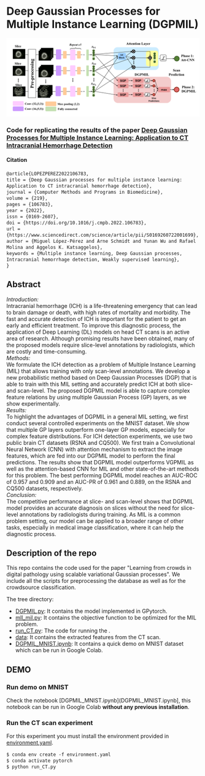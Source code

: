 # Deep Gaussian Processes for Multiple Instance Learning (DGPMIL)
![Approach](model_overview.png)

### Code for replicating the results of the paper [Deep Gaussian Processes for Multiple Instance Learning: Application to CT Intracranial Hemorrhage Detection](https://www.sciencedirect.com/science/article/pii/S0169260722001699)

#### Citation
~~~
@article{LOPEZPEREZ2022106783,
title = {Deep Gaussian processes for multiple instance learning: Application to CT intracranial hemorrhage detection},
journal = {Computer Methods and Programs in Biomedicine},
volume = {219},
pages = {106783},
year = {2022},
issn = {0169-2607},
doi = {https://doi.org/10.1016/j.cmpb.2022.106783},
url = {https://www.sciencedirect.com/science/article/pii/S0169260722001699},
author = {Miguel López-Pérez and Arne Schmidt and Yunan Wu and Rafael Molina and Aggelos K. Katsaggelos},
keywords = {Multiple instance learning, Deep Gaussian processes, Intracranial hemorrhage detection, Weakly supervised learning},
}
~~~

## Abstract
*Introduction:*\
Intracranial hemorrhage (ICH) is a life-threatening emergency that can lead to brain damage or death, with high rates of mortality and morbidity. The fast and accurate detection of ICH is important for the patient to get an early and efficient treatment. To improve this diagnostic process, the application of Deep Learning (DL) models on head CT scans is an active area of research. Although promising results have been obtained, many of the proposed models require slice-level annotations by radiologists, which are costly and time-consuming.\
*Methods:*\
We formulate the ICH detection as a problem of Multiple Instance Learning (MIL) that allows training with only scan-level annotations. We develop a new probabilistic method based on Deep Gaussian Processes (DGP) that is able to train with this MIL setting and accurately predict ICH at both slice- and scan-level. The proposed DGPMIL model is able to capture complex feature relations by using multiple Gaussian Process (GP) layers, as we show experimentally.\
*Results:*\
To highlight the advantages of DGPMIL in a general MIL setting, we first conduct several controlled experiments on the MNIST dataset. We show that multiple GP layers outperform one-layer GP models, especially for complex feature distributions. For ICH detection experiments, we use two public brain CT datasets (RSNA and CQ500). We first train a Convolutional Neural Network (CNN) with attention mechanism to extract the image features, which are fed into our DGPMIL model to perform the final predictions. The results show that DGPMIL model outperforms VGPMIL as well as the attention-based CNN for MIL and other state-of-the-art methods for this problem. The best performing DGPMIL model reaches an AUC-ROC of 0.957 and 0.909 and an AUC-PR of 0.961 and 0.889, on the RSNA and CQ500 datasets, respectively.\
*Conclusion:*\
The competitive performance at slice- and scan-level shows that DGPMIL model provides an accurate diagnosis on slices without the need for slice-level annotations by radiologists during training. As MIL is a common problem setting, our model can be applied to a broader range of other tasks, especially in medical image classification, where it can help the diagnostic process.


 ## Description of the repo
 This repo contains the code used for the paper "Learning from crowds in digital pathology using scalable variational Gaussian processes". We include all the scripts for preprocessing the database as well as for the crowdsource classification.

The tree directory:

- [DGPMIL.py](DGPMIL.py): It contains the model implemented in GPytorch.
- [mll_mil.py](mll_mil.py): It contains the objective function to be optimized for the MIL problem.
- [run_CT.py](run_CT.py): The code for running the .
- [data](data/): It contains the extracted features from the CT scan.
- [DGPMIL_MNIST.ipynb](DGPMIL_MNIST.ipynb): It contains a quick demo on MNIST dataset which can be run in Google Colab.

## DEMO

### Run demo on MNIST

Check the notebook [DGPMIL_MNIST.ipynb](DGPMIL_MNIST.ipynb], this notebook can be run in Google Colab **without any previous installation**.


### Run the CT scan experiment

For this experiment you must install the environment provided in [environment.yaml](environment.yaml).
~~~
$ conda env create -f environment.yaml
$ conda activate pytorch
$ python run_CT.py
~~~


